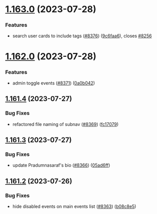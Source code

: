 # [1.163.0](https://github.com/EddieHubCommunity/LinkFree/compare/v1.162.0...v1.163.0) (2023-07-28)


### Features

* search user cards to include tags ([#8376](https://github.com/EddieHubCommunity/LinkFree/issues/8376)) ([9c6faa6](https://github.com/EddieHubCommunity/LinkFree/commit/9c6faa607aded247c92e698a0b61346baaf9a92d)), closes [#8256](https://github.com/EddieHubCommunity/LinkFree/issues/8256)



# [1.162.0](https://github.com/EddieHubCommunity/LinkFree/compare/v1.161.4...v1.162.0) (2023-07-28)


### Features

* admin toggle events ([#8371](https://github.com/EddieHubCommunity/LinkFree/issues/8371)) ([0a0b042](https://github.com/EddieHubCommunity/LinkFree/commit/0a0b042e884f84631eb4bcc0c4ef5256b715d0f4))



## [1.161.4](https://github.com/EddieHubCommunity/LinkFree/compare/v1.161.3...v1.161.4) (2023-07-27)


### Bug Fixes

* refactored file naming of subnav ([#8369](https://github.com/EddieHubCommunity/LinkFree/issues/8369)) ([fc17079](https://github.com/EddieHubCommunity/LinkFree/commit/fc170790e6c4700f92b5b70633729abdb55d1431))



## [1.161.3](https://github.com/EddieHubCommunity/LinkFree/compare/v1.161.2...v1.161.3) (2023-07-27)


### Bug Fixes

* update Pradumnasaraf's bio ([#8366](https://github.com/EddieHubCommunity/LinkFree/issues/8366)) ([05ad6ff](https://github.com/EddieHubCommunity/LinkFree/commit/05ad6ffb5e17232e2145590b01b70b366635c212))



## [1.161.2](https://github.com/EddieHubCommunity/LinkFree/compare/v1.161.1...v1.161.2) (2023-07-26)


### Bug Fixes

* hide disabled events on main events list ([#8363](https://github.com/EddieHubCommunity/LinkFree/issues/8363)) ([b08c8e5](https://github.com/EddieHubCommunity/LinkFree/commit/b08c8e537b731c5e402b94cc2ed85a15c560e528))




